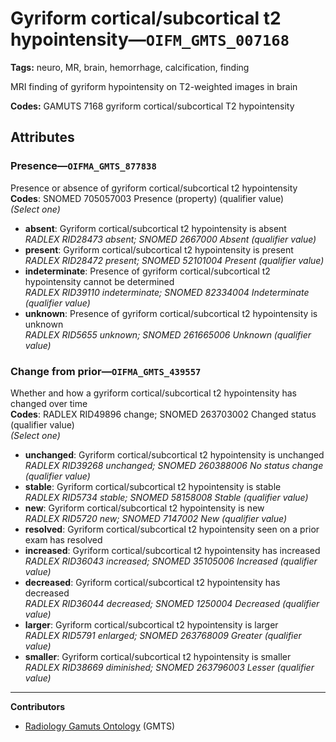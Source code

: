# Gyriform cortical/subcortical t2 hypointensity—`OIFM_GMTS_007168`

**Tags:** neuro, MR, brain, hemorrhage, calcification, finding

MRI finding of gyriform hypointensity on T2-weighted images in brain

**Codes:** GAMUTS 7168 gyriform cortical/subcortical T2 hypointensity

## Attributes

### Presence—`OIFMA_GMTS_877838`

Presence or absence of gyriform cortical/subcortical t2 hypointensity  
**Codes**: SNOMED 705057003 Presence (property) (qualifier value)  
*(Select one)*

- **absent**: Gyriform cortical/subcortical t2 hypointensity is absent  
_RADLEX RID28473 absent; SNOMED 2667000 Absent (qualifier value)_
- **present**: Gyriform cortical/subcortical t2 hypointensity is present  
_RADLEX RID28472 present; SNOMED 52101004 Present (qualifier value)_
- **indeterminate**: Presence of gyriform cortical/subcortical t2 hypointensity cannot be determined  
_RADLEX RID39110 indeterminate; SNOMED 82334004 Indeterminate (qualifier value)_
- **unknown**: Presence of gyriform cortical/subcortical t2 hypointensity is unknown  
_RADLEX RID5655 unknown; SNOMED 261665006 Unknown (qualifier value)_

### Change from prior—`OIFMA_GMTS_439557`

Whether and how a gyriform cortical/subcortical t2 hypointensity has changed over time  
**Codes**: RADLEX RID49896 change; SNOMED 263703002 Changed status (qualifier value)  
*(Select one)*

- **unchanged**: Gyriform cortical/subcortical t2 hypointensity is unchanged  
_RADLEX RID39268 unchanged; SNOMED 260388006 No status change (qualifier value)_
- **stable**: Gyriform cortical/subcortical t2 hypointensity is stable  
_RADLEX RID5734 stable; SNOMED 58158008 Stable (qualifier value)_
- **new**: Gyriform cortical/subcortical t2 hypointensity is new  
_RADLEX RID5720 new; SNOMED 7147002 New (qualifier value)_
- **resolved**: Gyriform cortical/subcortical t2 hypointensity seen on a prior exam has resolved  
- **increased**: Gyriform cortical/subcortical t2 hypointensity has increased  
_RADLEX RID36043 increased; SNOMED 35105006 Increased (qualifier value)_
- **decreased**: Gyriform cortical/subcortical t2 hypointensity has decreased  
_RADLEX RID36044 decreased; SNOMED 1250004 Decreased (qualifier value)_
- **larger**: Gyriform cortical/subcortical t2 hypointensity is larger  
_RADLEX RID5791 enlarged; SNOMED 263768009 Greater (qualifier value)_
- **smaller**: Gyriform cortical/subcortical t2 hypointensity is smaller  
_RADLEX RID38669 diminished; SNOMED 263796003 Lesser (qualifier value)_

---

**Contributors**

- [Radiology Gamuts Ontology](https://gamuts.net/) (GMTS)